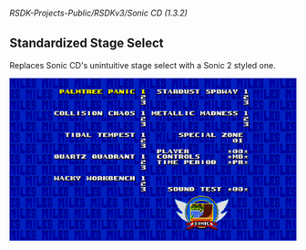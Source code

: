 ###### RSDK-Projects-Public/RSDKv3/Sonic CD (1.3.2)
## Standardized Stage Select

Replaces Sonic CD's unintuitive stage select with a Sonic 2 styled one.

![Image of the RSDK Mod!](/Assets/RSDKv3-StandardLevelSelect.png)